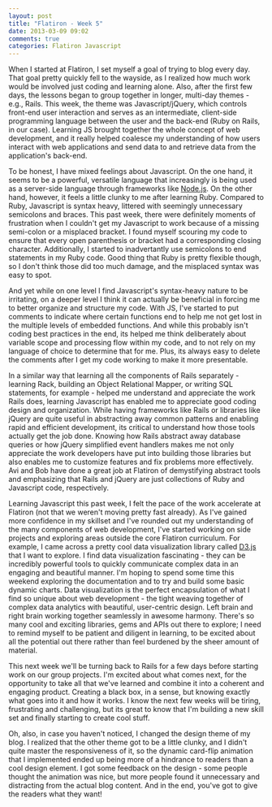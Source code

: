 ```yaml
---
layout: post
title: "Flatiron - Week 5"
date: 2013-03-09 09:02
comments: true
categories: Flatiron Javascript
---
```


When I started at Flatiron, I set myself a goal of trying to blog every day. That goal pretty quickly fell to the wayside, as I realized how much work would be involved just coding and learning alone. Also, after the first few days, the lessons began to group together in longer, multi-day themes - e.g., Rails. This week, the theme was Javascript/jQuery, which controls front-end user interaction and serves as an intermediate, client-side programming language between the user and the back-end (Ruby on Rails, in our case). Learning JS brought together the whole concept of web development, and it really helped coalesce my understanding of how users interact with web applications and send data to and retrieve data from the application's back-end. 

<!--more-->

To be honest, I have mixed feelings about Javascript. On the one hand, it seems to be a powerful, versatile language that increasingly is being used as a server-side language through frameworks like <a href="http://nodejs.org" target="_blank">Node.js</a>. On the other hand, however, it feels a little clunky to me after learning Ruby. Compared to Ruby, Javascript is syntax heavy, littered with seemingly unnecessary semicolons and braces. This past week, there were definitely moments of frustration when I couldn't get my Javascript to work because of a missing semi-colon or a misplaced bracket. I found myself scouring my code to ensure that every open parenthesis or bracket had a corresponding closing character. Additionally, I started to inadvertantly use semicolons to end statements in my Ruby code. Good thing that Ruby is pretty flexible though, so I don't think those did too much damage, and the misplaced syntax was easy to spot.

And yet while on one level I find Javascript's syntax-heavy nature to be irritating, on a deeper level I think it can actually be beneficial in forcing me to better organize and structure my code. With JS, I've started to put comments to indicate where certain functions end to help me not get lost in the multiple levels of embedded functions. And while this probably isn't coding best practices in the end, its helped me think deliberately about variable scope and processing flow within my code, and to not rely on my language of choice to determine that for me. Plus, its always easy to delete the comments after I get my code working to make it more presentable. 

In a similar way that learning all the components of Rails separately - learning Rack, building an Object Relational Mapper, or writing SQL statements, for example - helped me understand and appreciate the work Rails does, learning Javascript has enabled me to appreciate good coding design and organization. While having frameworks like Rails or libraries like jQuery are quite useful in abstracting away common patterns and enabling rapid and efficient development, its critical to understand how those tools actually get the job done. Knowing how Rails abstract away database queries or how jQuery simplified event handlers makes me not only appreciate the work developers have put into building those libraries but also enables me to customize features and fix problems more effectively. Avi and Bob have done a great job at Flatiron of demystifying abstract tools and emphasizing that Rails and jQuery are just collections of Ruby and Javascript code, respectively.

Learning Javascript this past week, I felt the pace of the work accelerate at Flatiron (not that we weren't moving pretty fast already). As I've gained more confidence in my skillset and I've rounded out my understanding of the many components of web development, I've started working on side projects and exploring areas outside the core Flatiron curriculum. For example, I came across a pretty cool data visualization library called <a href="http://d3js.org" target="_blank">D3.js</a> that I want to explore. I find data visualization fascinating - they can be incredibly powerful tools to quickly communicate complex data in an engaging and beautiful manner. I'm hoping to spend some time this weekend exploring the documentation and to try and build some basic dynamic charts. Data visualization is the perfect encapsulation of what I find so unique about web development - the tight weaving together of complex data analytics with beautiful, user-centric design. Left brain and right brain working together seamlessly in awesome harmony. There's so many cool and exciting libraries, gems and APIs out there to explore; I need to remind myself to be patient and diligent in learning, to be excited about all the potential out there rather than feel burdened by the sheer amount of material.

This next week we'll be turning back to Rails for a few days before starting work on our group projects. I'm excited about what comes next, for the opportunity to take all that we've learned and combine it into a coherent and engaging product. Creating a black box, in a sense, but knowing exactly what goes into it and how it works. I know the next few weeks will be tiring, frustrating and challenging, but its great to know that I'm building a new skill set and finally starting to create cool stuff.

Oh, also, in case you haven't noticed, I changed the design theme of my blog. I realized that the other theme got to be a little clunky, and I didn't quite master the responsiveness of it, so the dynamic card-flip animation that I implemented ended up being more of a hindrance to readers than a cool design element. I got some feedback on the design - some people thought the animation was nice, but more people found it unnecessary and distracting from the actual blog content. And in the end, you've got to give the readers what they want!


